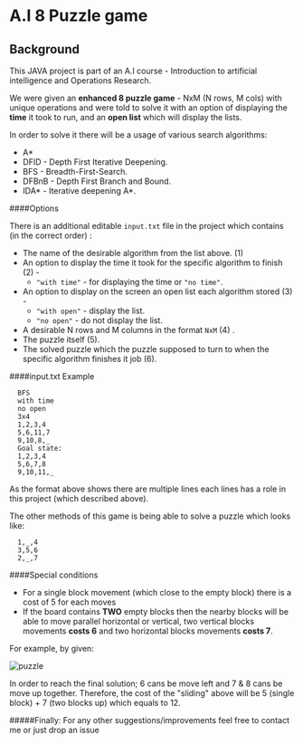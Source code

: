 # A.I 8 Puzzle game

## Background
This JAVA project is part of an A.I course - Introduction to artificial intelligence and Operations Research.
 
 We were given an **enhanced 8 puzzle game** - NxM (N rows, M cols) with unique operations and were told to solve it with an option of displaying the **time** it took to run, and an **open list** which will display the lists.
  
  In order to solve it there will be a usage of various search algorithms:
 * A* 
 * DFID - Depth First Iterative Deepening.
 * BFS - Breadth-First-Search.
 * DFBnB - Depth First Branch and Bound.
 * IDA* - Iterative deepening A*.
 
 ####Options
 
 There is an additional editable `input.txt` file in the project which contains (in the correct order) :
 - The name of the desirable algorithm from the list above. (1)
 - An option to display the time it took for the specific algorithm to finish (2) -
      * `"with time"` - for displaying the time or `"no time"`.
 - An option to display on the screen an open list each algorithm stored (3) -
      * `"with open"` - display the list.
      * `"no open"` - do not display the list.
 - A desirable N rows and M columns in the format `NxM` (4) .  
 - The puzzle itself (5).
 - The solved puzzle which the puzzle supposed to turn to when the specific algorithm finishes it job (6).
 
 ####input.txt Example
 
      BFS 
      with time
      no open
      3x4
      1,2,3,4
      5,6,11,7
      9,10,8,_
      Goal state:
      1,2,3,4
      5,6,7,8
      9,10,11,_
      
  
  As the format above shows there are multiple lines each lines has a role in this project (which described above).
  
  The other methods of this game is being able to solve a puzzle which looks like: 
  
      1,_,4
      3,5,6
      2,_,7
  
 ####Special conditions
 - For a single block movement (which close to the empty block) there is a cost of 5 for each moves
 - If the board contains **TWO** empty blocks then the nearby blocks will be able to move parallel horizontal or vertical, two vertical blocks movements **costs 6** 
 and two horizontal blocks movements **costs 7**.
 
 For example, by given:
  
 ![puzzle](https://imgur.com/LRDNIhB.png)
  
  
In order to reach the final solution; 6 cans be move left and 7 & 8 cans be move up together.
Therefore, the cost of the "sliding" above will be 5 (single block) + 7 (two blocks up) which equals to 12.
 
 
 
 #####Finally:
 For any other suggestions/improvements feel free to contact me or just drop an issue
 
 
 
 
 
